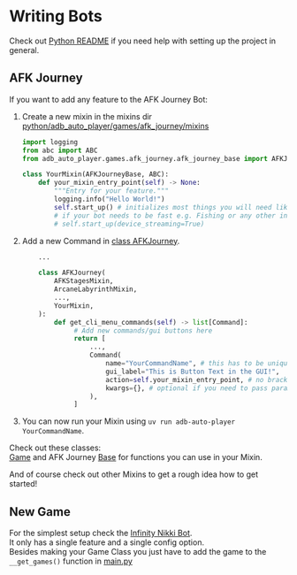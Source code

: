# Writing Bots

Check out [Python README](https://github.com/AdbAutoPlayer/AdbAutoPlayer/blob/main/docs/src/development/python-README.md) if you need help with setting up the project in general.

## AFK Journey
If you want to add any feature to the AFK Journey Bot:
1. Create a new mixin in the mixins dir [python/adb_auto_player/games/afk_journey/mixins](https://github.com/AdbAutoPlayer/AdbAutoPlayer/tree/main/python/adb_auto_player/games/afk_journey/mixins)
    ```python
    import logging
    from abc import ABC
    from adb_auto_player.games.afk_journey.afk_journey_base import AFKJourneyBase
    
    class YourMixin(AFKJourneyBase, ABC):
        def your_mixin_entry_point(self) -> None:
            """Entry for your feature."""
            logging.info("Hello World!")
            self.start_up() # initializes most things you will need like device and config
            # if your bot needs to be fast e.g. Fishing or any other interactive mode you need to enable device streaming
            # self.start_up(device_streaming=True)
    ```

2. Add a new Command in [class AFKJourney](https://github.com/AdbAutoPlayer/AdbAutoPlayer/tree/main/python/adb_auto_player/games/afk_journey/main.py).
    ```python
        ...

        class AFKJourney(
            AFKStagesMixin,
            ArcaneLabyrinthMixin,
            ...,
            YourMixin,
        ):
            def get_cli_menu_commands(self) -> list[Command]:
                 # Add new commands/gui buttons here
                 return [
                     ...,
                     Command(
                         name="YourCommandName", # this has to be unique,
                         gui_label="This is Button Text in the GUI!",
                         action=self.your_mixin_entry_point, # no brackets!
                         kwargs={}, # optional if you need to pass parameters to your entrypoint
                     ),
                 ]
    ```
3. You can now run your Mixin using `uv run adb-auto-player YourCommandName`.

Check out these classes:  
[Game](https://github.com/AdbAutoPlayer/AdbAutoPlayer/tree/main/python/adb_auto_player/game.py) and AFK Journey [Base](https://github.com/AdbAutoPlayer/AdbAutoPlayer/tree/main/python/adb_auto_player/games/afk_journey/base.py) for functions you can use in your Mixin.

And of course check out other Mixins to get a rough idea how to get started!


## New Game
For the simplest setup check the [Infinity Nikki Bot](https://github.com/AdbAutoPlayer/AdbAutoPlayer/tree/main/python/adb_auto_player/games/infinity_nikki).  
It only has a single feature and a single config option.  
Besides making your Game Class you just have to add the game to the `__get_games()` function in [main.py](https://github.com/AdbAutoPlayer/AdbAutoPlayer/blob/main/python/adb_auto_player/main.py)
